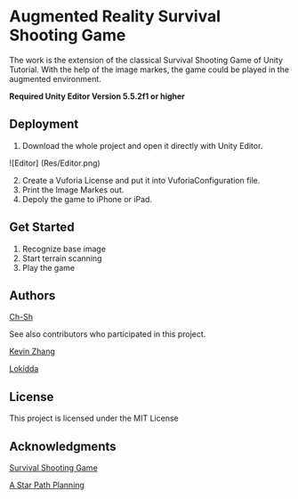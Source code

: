 # Augmented Reality Survival Shooting Game 
The work is the extension of the classical Survival Shooting Game of Unity Tutorial. With the help of the image markes,
the game could be played in the augmented environment.

**Required Unity Editor Version 5.5.2f1 or higher**

## Deployment   

1. Download the whole project and open it directly with Unity Editor.

![Editor] (Res/Editor.png)

2. Create a Vuforia License and put it into VuforiaConfiguration file.
3. Print the Image Markes out.
4. Depoly the game to iPhone or iPad.

## Get Started 

1. Recognize base image 
2. Start terrain scanning
3. Play the game 

## Authors

[Ch-Sh](https://github.com/Ch-Sh)

See also contributors who participated in this project.

[Kevin Zhang](https://github.com/kevin0932)

[Lokidda](https://github.com/Lokidda)


## License

This project is licensed under the MIT License

## Acknowledgments

[Survival Shooting Game](https://www.assetstore.unity3d.com/en/#!/content/40756)

[A Star Path Planning](https://arongranberg.com/astar/)


